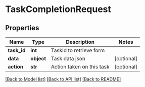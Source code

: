 # TaskCompletionRequest

## Properties
Name | Type | Description | Notes
------------ | ------------- | ------------- | -------------
**task_id** | **int** | TaskId to retrieve form | 
**data** | **object** | Task data json | [optional] 
**action** | **str** | Action taken on this task | [optional] 

[[Back to Model list]](../README.md#documentation-for-models) [[Back to API list]](../README.md#documentation-for-api-endpoints) [[Back to README]](../README.md)


